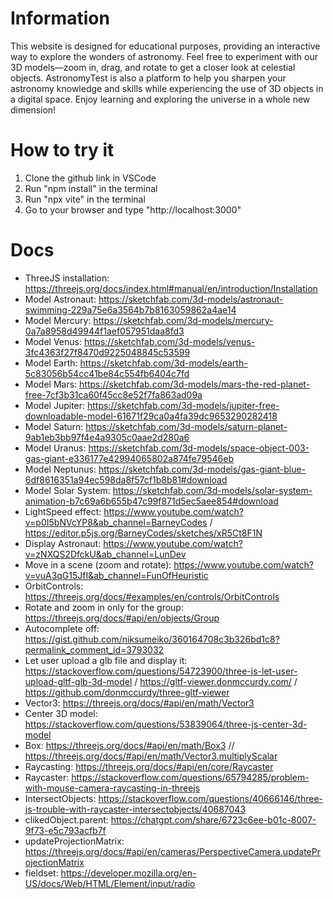 # Information
This website is designed for educational purposes, providing an interactive way to explore the wonders of astronomy. Feel free to experiment with our 3D models—zoom in, drag, and rotate to get a closer look at celestial objects. AstronomyTest is also a platform to help you sharpen your astronomy knowledge and skills while experiencing the use of 3D objects in a digital space. Enjoy learning and exploring the universe in a whole new dimension!

# How to try it
1. Clone the github link in VSCode
2. Run "npm install" in the terminal
3. Run "npx vite" in the terminal
4. Go to your browser and type "http://localhost:3000"

# Docs

- ThreeJS installation: https://threejs.org/docs/index.html#manual/en/introduction/Installation
- Model Astronaut: https://sketchfab.com/3d-models/astronaut-swimming-229a75e6a3564b7b8163059862a4ae14
- Model Mercury: https://sketchfab.com/3d-models/mercury-0a7a8958d49944f1aef057951daa8fd3
- Model Venus: https://sketchfab.com/3d-models/venus-3fc4363f27f8470d9225048845c53599
- Model Earth: https://sketchfab.com/3d-models/earth-5c83056b54cc41be84c554fb6404c7fd
- Model Mars: https://sketchfab.com/3d-models/mars-the-red-planet-free-7cf3b31ca60f45cc8e52f7fa863ad09a
- Model Jupiter: https://sketchfab.com/3d-models/jupiter-free-downloadable-model-61671f29ca0a4fa39dc9653290282418
- Model Saturn: https://sketchfab.com/3d-models/saturn-planet-9ab1eb3bb97f4e4a9305c0aae2d280a6
- Model Uranus: https://sketchfab.com/3d-models/space-object-003-gas-giant-e336177e42994065802a874fe79546eb
- Model Neptunus: https://sketchfab.com/3d-models/gas-giant-blue-6df8616351a94ec598da8f57cf1b8b81#download
- Model Solar System: https://sketchfab.com/3d-models/solar-system-animation-b7c69a6b655b47c99f871d5ec5aee854#download
- LightSpeed effect: https://www.youtube.com/watch?v=p0I5bNVcYP8&ab_channel=BarneyCodes / https://editor.p5js.org/BarneyCodes/sketches/xR5Ct8F1N
- Display Astronaut: https://www.youtube.com/watch?v=zNXQS2DfckU&ab_channel=LunDev
- Move in a scene (zoom and rotate): https://www.youtube.com/watch?v=vuA3qG15JfI&ab_channel=FunOfHeuristic
- OrbitControls: https://threejs.org/docs/#examples/en/controls/OrbitControls
- Rotate and zoom in only for the group: https://threejs.org/docs/#api/en/objects/Group
- Autocomplete off: https://gist.github.com/niksumeiko/360164708c3b326bd1c8?permalink_comment_id=3793032
- Let user upload a glb file and display it: https://stackoverflow.com/questions/54723900/three-js-let-user-upload-gltf-glb-3d-model / https://gltf-viewer.donmccurdy.com/ / https://github.com/donmccurdy/three-gltf-viewer
- Vector3: https://threejs.org/docs/#api/en/math/Vector3
- Center 3D model: https://stackoverflow.com/questions/53839064/three-js-center-3d-model
- Box: https://threejs.org/docs/#api/en/math/Box3 // https://threejs.org/docs/#api/en/math/Vector3.multiplyScalar
- Raycasting: https://threejs.org/docs/#api/en/core/Raycaster
- Raycaster: https://stackoverflow.com/questions/65794285/problem-with-mouse-camera-raycasting-in-threejs
- IntersectObjects: https://stackoverflow.com/questions/40666146/three-js-trouble-with-raycaster-intersectobjects/40687043
- clikedObject.parent: https://chatgpt.com/share/6723c6ee-b01c-8007-9f73-e5c793acfb7f
- updateProjectionMatrix: https://threejs.org/docs/#api/en/cameras/PerspectiveCamera.updateProjectionMatrix
- fieldset: https://developer.mozilla.org/en-US/docs/Web/HTML/Element/input/radio
